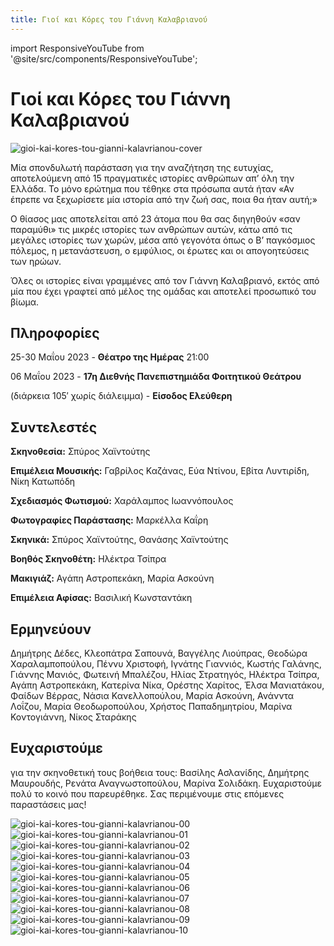 ```yaml
---
title: Γιοί και Κόρες του Γιάννη Καλαβριανού
---
```

import ResponsiveYouTube from '@site/src/components/ResponsiveYouTube';

# Γιοί και Κόρες του Γιάννη Καλαβριανού

![gioi-kai-kores-tou-gianni-kalavrianou-cover](/img/gioi-kai-kores-tou-gianni-kalavrianou/cover.png)

Μία σπονδυλωτή παράσταση για την αναζήτηση της ευτυχίας, αποτελούμενη από 15 πραγματικές ιστορίες ανθρώπων απ’ όλη την Ελλάδα. Το μόνο ερώτημα που τέθηκε στα πρόσωπα αυτά ήταν «Αν έπρεπε να ξεχωρίσετε μία ιστορία από την ζωή σας, ποια θα ήταν αυτή;»

Ο θίασος μας αποτελείται από 23 άτομα που θα σας διηγηθούν «σαν παραμύθι» τις μικρές ιστορίες των ανθρώπων αυτών, κάτω από τις μεγάλες ιστορίες των χωρών, μέσα από γεγονότα όπως ο Β’ παγκόσμιος πόλεμος, η μετανάστευση, ο εμφύλιος, οι έρωτες και οι απογοητεύσεις των ηρώων.

Όλες οι ιστορίες είναι γραμμένες από τον Γιάννη Καλαβριανό, εκτός από μία που έχει γραφτεί από μέλος της ομάδας και αποτελεί προσωπικό του βίωμα.

## Πληροφορίες
25-30 Μαΐου 2023 - **Θέατρο της Ημέρας** 21:00

06 Μαΐου 2023 - **17η Διεθνής Πανεπιστημιάδα Φοιτητικού Θεάτρου**

(διάρκεια 105′ χωρίς διάλειμμα) - **Είσοδος Ελεύθερη**

## Συντελεστές
**Σκηνοθεσία:** Σπύρος Χαϊντούτης

**Επιμέλεια Μουσικής:** Γαβρίλος Καζάνας, Εύα Ντίνου, Εβίτα Λυντιρίδη, Νίκη Κατωπόδη

**Σχεδιασμός Φωτισμού:** Χαράλαμπος Ιωαννόπουλος

**Φωτογραφίες Παράστασης:** Μαρκέλλα Καΐρη

**Σκηνικά:** Σπύρος Χαϊντούτης, Θανάσης Χαϊντούτης

**Βοηθός Σκηνοθέτη:** Ηλέκτρα Τσίπρα

**Μακιγιάζ:** Αγάπη Αστροπεκάκη, Μαρία Ασκούνη

**Επιμέλεια Αφίσας:** Βασιλική Κωνσταντάκη

## Ερμηνεύουν
Δημήτρης Δέδες, Κλεοπάτρα Σαπουνά, Βαγγέλης Λιούπρας, Θεοδώρα Χαραλαμποπούλου, Πέννυ Χριστοφή, Ιγνάτης Γιαννιός, Κωστής Γαλάνης, Γιάννης Μανιός, Φωτεινή Μπαλέζου, Ηλίας Στρατηγός, Ηλέκτρα Τσίπρα, Αγάπη Αστροπεκάκη, Κατερίνα Νίκα, Ορέστης Χαρίτος, Έλσα Μανιατάκου, Φαίδων Βέρρας, Νάσια Κανελλοπούλου, Μαρία Ασκούνη, Ανάνντα Λοΐζου, Μαρία Θεοδωροπούλου, Χρήστος Παπαδημητρίου, Μαρίνα Κοντογιάννη, Νίκος Σταράκης

## Ευχαριστούμε
για την σκηνοθετική τους βοήθεια τους: Βασίλης Ασλανίδης, Δημήτρης Μαυρουδής, Ρενάτα Αναγνωστοπούλου, Μαρίνα Σολιδάκη. Ευχαριστούμε πολύ το κοινό που παρευρέθηκε. Σας περιμένουμε στις επόμενες παραστάσεις μας!

<ResponsiveYouTube videoId="Ay0fnoMT1oQ"/>

![gioi-kai-kores-tou-gianni-kalavrianou-00](/img/gioi-kai-kores-tou-gianni-kalavrianou/00.jpg)
![gioi-kai-kores-tou-gianni-kalavrianou-01](/img/gioi-kai-kores-tou-gianni-kalavrianou/01.jpg)
![gioi-kai-kores-tou-gianni-kalavrianou-02](/img/gioi-kai-kores-tou-gianni-kalavrianou/02.jpg)
![gioi-kai-kores-tou-gianni-kalavrianou-03](/img/gioi-kai-kores-tou-gianni-kalavrianou/03.jpg)
![gioi-kai-kores-tou-gianni-kalavrianou-04](/img/gioi-kai-kores-tou-gianni-kalavrianou/04.jpg)
![gioi-kai-kores-tou-gianni-kalavrianou-05](/img/gioi-kai-kores-tou-gianni-kalavrianou/05.jpg)
![gioi-kai-kores-tou-gianni-kalavrianou-06](/img/gioi-kai-kores-tou-gianni-kalavrianou/06.jpg)
![gioi-kai-kores-tou-gianni-kalavrianou-07](/img/gioi-kai-kores-tou-gianni-kalavrianou/07.jpg)
![gioi-kai-kores-tou-gianni-kalavrianou-08](/img/gioi-kai-kores-tou-gianni-kalavrianou/08.jpg)
![gioi-kai-kores-tou-gianni-kalavrianou-09](/img/gioi-kai-kores-tou-gianni-kalavrianou/09.jpg)
![gioi-kai-kores-tou-gianni-kalavrianou-10](/img/gioi-kai-kores-tou-gianni-kalavrianou/10.jpg)
